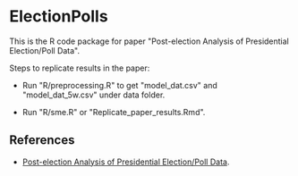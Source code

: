 # ElectionPolls

This is the R code package for paper "Post-election Analysis of Presidential Election/Poll Data".

Steps to replicate results in the paper:

- Run "R/preprocessing.R" to get "model_dat.csv" and "model_dat_5w.csv" under data folder.

- Run "R/sme.R" or "Replicate_paper_results.Rmd".

## References

- [Post-election Analysis of Presidential Election/Poll Data]([https://escholarship.org/uc/item/5rg4q3sb](https://projecteuclid.org/journals/annals-of-applied-statistics/volume-17/issue-3/Postelection-analysis-of-presidential-electionpoll-data/10.1214/22-AOAS1707.short)https://projecteuclid.org/journals/annals-of-applied-statistics/volume-17/issue-3/Postelection-analysis-of-presidential-electionpoll-data/10.1214/22-AOAS1707.short).
